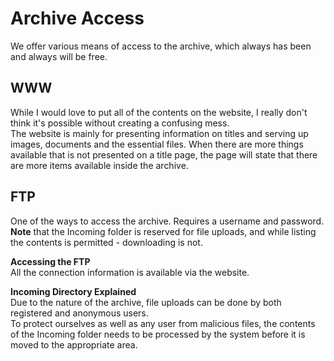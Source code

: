 # Archive Access
We offer various means of access to the archive, which always has been and always will be free.

## WWW
While I would love to put all of the contents on the website, I really don't think it's possible without creating a confusing mess.  
The website is mainly for presenting information on titles and serving up images, documents and the essential files. When there are more things available that is not presented on a title page, the page will state that there are more items available inside the archive.

## FTP
One of the ways to access the archive. Requires a username and password.  
**Note** that the Incoming folder is reserved for file uploads, and while listing the contents is permitted - downloading is not.

**Accessing the FTP**  
All the connection information is available via the website.

**Incoming Directory Explained**  
Due to the nature of the archive, file uploads can be done by both registered and anonymous users.  
To protect ourselves as well as any user from malicious files, the contents of the Incoming folder needs to be processed by the system before it is moved to the appropriate area.
